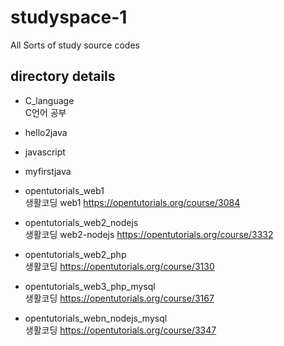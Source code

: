 # studyspace-1
All Sorts of study source codes   


## directory details

- C_language  
C언어 공부

- hello2java  

- javascript  

- myfirstjava  


- opentutorials_web1  
생활코딩 web1 https://opentutorials.org/course/3084

- opentutorials_web2_nodejs  
생활코딩 web2-nodejs https://opentutorials.org/course/3332

- opentutorials_web2_php  
생활코딩 https://opentutorials.org/course/3130

- opentutorials_web3_php_mysql  
생활코딩 https://opentutorials.org/course/3167

- opentutorials_webn_nodejs_mysql  
생활코딩 https://opentutorials.org/course/3347
